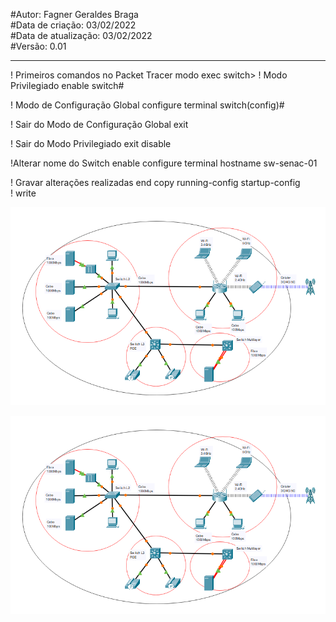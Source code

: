 #Autor: Fagner Geraldes Braga  
#Data de criação: 03/02/2022  
#Data de atualização: 03/02/2022  
#Versão: 0.01  
***

! Primeiros comandos no Packet Tracer
modo exec
switch>
! Modo Privilegiado
enable
switch#

! Modo de Configuração Global
configure terminal
switch(config)#

! Sair do Modo de Configuração Global
exit

! Sair do Modo Privilegiado
exit
disable

!Alterar nome do Switch
enable 
    configure terminal
        hostname sw-senac-01

! Gravar alterações realizadas
end
copy running-config startup-config        
! write


![Markdown][image]

[image]: aula5_1.png

![Markdown][image]

[image]: aula5_2.png    